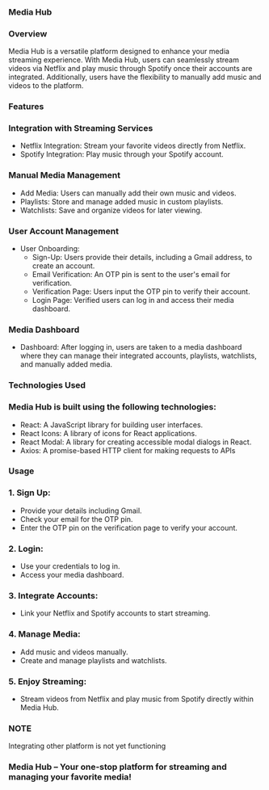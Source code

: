 ### Media Hub

### Overview
Media Hub is a versatile platform designed to enhance your media streaming experience. With Media Hub, users can seamlessly stream videos via Netflix and play music through Spotify once their accounts are integrated. Additionally, users have the flexibility to manually add music and videos to the platform.

### Features

### Integration with Streaming Services
- Netflix Integration: Stream your favorite videos directly from Netflix.
- Spotify Integration: Play music through your Spotify account.

### Manual Media Management
- Add Media: Users can manually add their own music and videos.
- Playlists: Store and manage added music in custom playlists.
- Watchlists: Save and organize videos for later viewing.

### User Account Management
- User Onboarding:
  - Sign-Up: Users provide their details, including a Gmail address, to create an account.
  - Email Verification: An OTP pin is sent to the user's email for verification.
  - Verification Page: Users input the OTP pin to verify their account.
  - Login Page: Verified users can log in and access their media dashboard.

### Media Dashboard
 - Dashboard: After logging in, users are taken to a media dashboard where they can manage their integrated accounts, playlists, watchlists, and manually added media.

### Technologies Used
### Media Hub is built using the following technologies:
 - React: A JavaScript library for building user interfaces.
 - React Icons: A library of icons for React applications.
 - React Modal: A library for creating accessible modal dialogs in React.
 - Axios: A promise-based HTTP client for making requests to APIs

### Usage

### 1. Sign Up:
  
  - Provide your details including Gmail.
  - Check your email for the OTP pin.
  - Enter the OTP pin on the verification page to verify your account.
### 2. Login:
   - Use your credentials to log in.
   - Access your media dashboard.
### 3. Integrate Accounts:
   - Link your Netflix and Spotify accounts to start streaming.

### 4. Manage Media:
   - Add music and videos manually.
   - Create and manage playlists and watchlists.

### 5. Enjoy Streaming:
   - Stream videos from Netflix and play music from Spotify directly within Media Hub.

 ### **NOTE**
Integrating other platform is not yet functioning

### Media Hub – Your one-stop platform for streaming and managing your favorite media!
     



